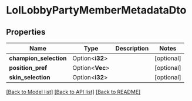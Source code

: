 # LolLobbyPartyMemberMetadataDto

## Properties

Name | Type | Description | Notes
------------ | ------------- | ------------- | -------------
**champion_selection** | Option<**i32**> |  | [optional]
**position_pref** | Option<**Vec<String>**> |  | [optional]
**skin_selection** | Option<**i32**> |  | [optional]

[[Back to Model list]](../README.md#documentation-for-models) [[Back to API list]](../README.md#documentation-for-api-endpoints) [[Back to README]](../README.md)


